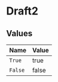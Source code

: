 # Draft2


## Values

| Name    | Value   |
| ------- | ------- |
| `True`  | true    |
| `False` | false   |